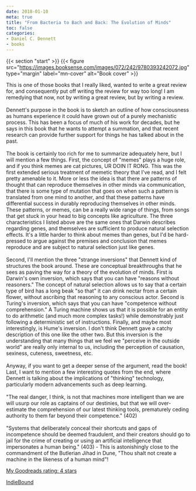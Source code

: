 ```yaml
---
date: 2018-01-10
meta: true
title: "From Bacteria to Bach and Back: The Evolution of Minds"
toc: false
categories:
- Daniel C. Dennett
- books
---
```


{{< section "start" >}}
{{< figure src="https://images.booksense.com/images/072/242/9780393242072.jpg" type="margin" label="mn-cover" alt="Book cover" >}}

This is one of those books that I really liked, wanted to write a great review for, and consequently put off writing the review for way too long! I am remedying that now, not by writing a great review, but by writing a review.<br /><br />Dennett's purpose in the book is to sketch an outline of how consciousness as humans experience it could have grown out of a purely mechanistic process. This has been a focus of much of his work for decades, but he says in this book that he wants to attempt a summation, and that recent research can provide further support for things he has talked about in the past.<br /><br />The book is certainly too rich for me to summarize adequately here, but I will mention a few things. First, the concept of "memes" plays a huge role, and if you think memes are cat pictures, UR DOIN IT RONG. This was the first extended serious treatment of memetic theory that I've read, and I felt pretty amenable to it. More or less the idea is that there are patterns of thought that can reproduce themselves in other minds via communication, that there is some type of mutation that goes on when such a pattern is translated from one mind to another, and that these patterns have differential success in durably reproducing themselves in other minds. These patterns, or memes, can be a really wide range of things, from songs that get stuck in your head to big concepts like agriculture. The three characteristics I listed above are the same ones that Darwin describes regarding genes, and themselves are sufficient to produce natural selection effects. It's a little harder to think about memes than genes, but I'd be hard-pressed to argue against the premises and conclusion that memes reproduce and are subject to natural selection just like genes.<br /><br />Second, I'll mention the three "strange inversions" that Dennett kind of structures the book around. These are conceptual breakthroughs that he sees as paving the way for a theory of the evolution of minds. First is Darwin's own inversion, which says that you can have "reasons without reasoners." The concept of natural selection allows us to say that a certain type of bird has a long beak "so that" it can drink nectar from a certain flower, without ascribing that reasoning to any conscious actor. Second is Turing's inversion, which says that you can have "competence without comprehension." A Turing machine shows us that it is possible for an entity to do arithmetic (and much more complex tasks!) while demonstrably just following a deterministic set of instructions. Finally, and maybe most interestingly, is Hume's inversion. I don't think Dennett gave a catchy description of this one like the other two. But this inversion is the understanding that many things that we feel we "perceive in the outside world" are really only internal to us, including the perception of causation, sexiness, cuteness, sweetness, etc.<br /><br />Anyway, if you want to get a deeper sense of the argument, read the book! Last, I want to mention a few interesting quotes from the end, where Dennett is talking about the implications of "thinking" technology, particularly modern advancements such as deep learning.<br /><br />"The real danger, I think, is not that machines more intelligent than we are will usurp our role as captains of our destinies, but that we will over-estimate the comprehension of our latest thinking tools, prematurely ceding authority to them far beyond their competence." (402)<br /><br />"Systems that deliberately conceal their shortcuts and gaps of incompetence should be deemed fraudulent, and their creators should go to jail for the crime of creating or using an artificial intelligence that impersonates a human being." (403) - This is astonishingly close to the commandment of the Butlerian Jihad in Dune, "Thou shalt not create a machine in the likeness of a human mind"!

[My Goodreads rating: 4 stars](https://www.goodreads.com/review/show/1993673659)  

[IndieBound](https://www.indiebound.org/book/9780393242072)
